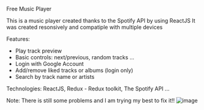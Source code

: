 Free Music Player

  This is a music player created thanks to the Spotify API by using ReactJS
  It was created resonsively and compatiple with multiple devices

Features:
  + Play track preview
  + Basic controls: next/previous, random tracks ... 
  + Login with Google Account
  + Add/remove liked tracks or albums (login only)
  + Search by track name or artists
  
Technologies:
  ReactJS, Redux - Redux toolkit, The Spotify API ...

Note:
  There is still some problems and I am trying my best to fix it!!
![image](https://github.com/LittleCuong/free-music-player/assets/91473760/d53eb376-7d7d-4443-bd01-9ee562f3962c)
